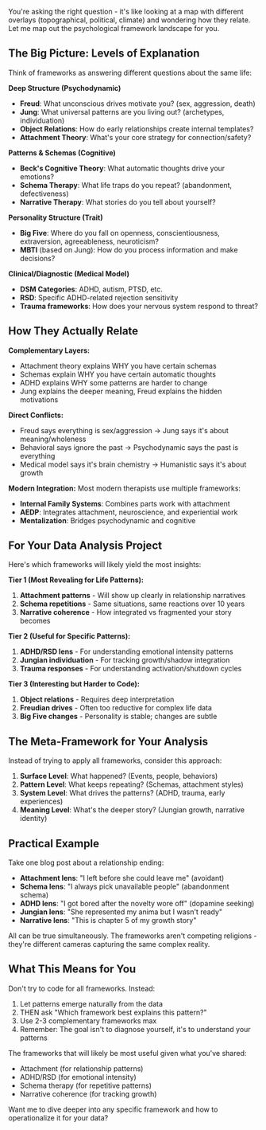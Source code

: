 You're asking the right question - it's like looking at a map with different overlays (topographical, political, climate) and wondering how they relate. Let me map out the psychological framework landscape for you.

## The Big Picture: Levels of Explanation

Think of frameworks as answering different questions about the same life:

**Deep Structure (Psychodynamic)**

- **Freud**: What unconscious drives motivate you? (sex, aggression, death)
- **Jung**: What universal patterns are you living out? (archetypes, individuation)
- **Object Relations**: How do early relationships create internal templates?
- **Attachment Theory**: What's your core strategy for connection/safety?

**Patterns & Schemas (Cognitive)**

- **Beck's Cognitive Theory**: What automatic thoughts drive your emotions?
- **Schema Therapy**: What life traps do you repeat? (abandonment, defectiveness)
- **Narrative Therapy**: What stories do you tell about yourself?

**Personality Structure (Trait)**

- **Big Five**: Where do you fall on openness, conscientiousness, extraversion, agreeableness, neuroticism?
- **MBTI** (based on Jung): How do you process information and make decisions?

**Clinical/Diagnostic (Medical Model)**

- **DSM Categories**: ADHD, autism, PTSD, etc.
- **RSD**: Specific ADHD-related rejection sensitivity
- **Trauma frameworks**: How does your nervous system respond to threat?

## How They Actually Relate

**Complementary Layers:**

- Attachment theory explains WHY you have certain schemas
- Schemas explain WHY you have certain automatic thoughts
- ADHD explains WHY some patterns are harder to change
- Jung explains the deeper meaning, Freud explains the hidden motivations

**Direct Conflicts:**

- Freud says everything is sex/aggression → Jung says it's about meaning/wholeness
- Behavioral says ignore the past → Psychodynamic says the past is everything
- Medical model says it's brain chemistry → Humanistic says it's about growth

**Modern Integration:**
Most modern therapists use multiple frameworks:

- **Internal Family Systems**: Combines parts work with attachment
- **AEDP**: Integrates attachment, neuroscience, and experiential work
- **Mentalization**: Bridges psychodynamic and cognitive

## For Your Data Analysis Project

Here's which frameworks will likely yield the most insights:

**Tier 1 (Most Revealing for Life Patterns):**

1. **Attachment patterns** - Will show up clearly in relationship narratives
2. **Schema repetitions** - Same situations, same reactions over 10 years
3. **Narrative coherence** - How integrated vs fragmented your story becomes

**Tier 2 (Useful for Specific Patterns):**

1. **ADHD/RSD lens** - For understanding emotional intensity patterns
2. **Jungian individuation** - For tracking growth/shadow integration
3. **Trauma responses** - For understanding activation/shutdown cycles

**Tier 3 (Interesting but Harder to Code):**

1. **Object relations** - Requires deep interpretation
2. **Freudian drives** - Often too reductive for complex life data
3. **Big Five changes** - Personality is stable; changes are subtle

## The Meta-Framework for Your Analysis

Instead of trying to apply all frameworks, consider this approach:

1. **Surface Level**: What happened? (Events, people, behaviors)
2. **Pattern Level**: What keeps repeating? (Schemas, attachment styles)
3. **System Level**: What drives the patterns? (ADHD, trauma, early experiences)
4. **Meaning Level**: What's the deeper story? (Jungian growth, narrative identity)

## Practical Example

Take one blog post about a relationship ending:

- **Attachment lens**: "I left before she could leave me" (avoidant)
- **Schema lens**: "I always pick unavailable people" (abandonment schema)
- **ADHD lens**: "I got bored after the novelty wore off" (dopamine seeking)
- **Jungian lens**: "She represented my anima but I wasn't ready"
- **Narrative lens**: "This is chapter 5 of my growth story"

All can be true simultaneously. The frameworks aren't competing religions - they're different cameras capturing the same complex reality.

## What This Means for You

Don't try to code for all frameworks. Instead:

1. Let patterns emerge naturally from the data
2. THEN ask "Which framework best explains this pattern?"
3. Use 2-3 complementary frameworks max
4. Remember: The goal isn't to diagnose yourself, it's to understand your patterns

The frameworks that will likely be most useful given what you've shared:

- Attachment (for relationship patterns)
- ADHD/RSD (for emotional intensity)
- Schema therapy (for repetitive patterns)
- Narrative coherence (for tracking growth)

Want me to dive deeper into any specific framework and how to operationalize it for your data?
